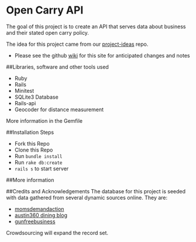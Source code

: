 # Open Carry API

The goal of this project is to create an API that serves data about business and their stated open carry policy.

The idea for this project came from our [project-ideas](https://github.com/open-austin/project-ideas/issues/43) repo.

- Please see the github [wiki](https://github.com/open-austin/open-carry/wiki) for this site for anticipated changes and notes

##Libraries, software and other tools used
- Ruby
- Rails
- Minitest
- SQLite3 Database
- Rails-api
- Geocoder for distance measurement

More information in the Gemfile

##Installation Steps
- Fork this Repo
- Clone this Repo
- Run `bundle install`
- Run `rake db:create`
- `rails s` to start server

##More information


##Credits and Acknowledgements
The database for this project is seeded with data gathered from several dynamic sources online. They are:
- [momsdemandaction](http://momsdemandaction.org/campaigns/texas-businesses-say-no-to-open-carry/)
- [austin360 dining blog](http://dining.blog.austin360.com/2016/01/04/list-of-austin-restaurants-opting-out-of-open-carry/)
- [gunfreebusiness](https://gunfreebusinesses.wordpress.com/)

Crowdsourcing will expand the record set.
